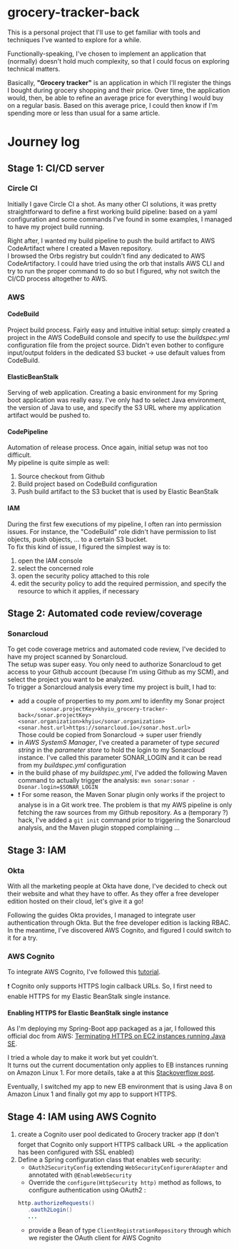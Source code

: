 # grocery-tracker-back
This is a personal project that I'll use to get familiar with tools and techniques I've wanted to explore for a while.  

Functionally-speaking, I've chosen to implement an application that (normally) doesn't hold much complexity, so that I 
could focus on exploring technical matters.  

Basically, **"Grocery tracker"** is an application in which I'll register the things I bought during grocery shopping 
and their price. Over time, the application would, then, be able to refine an average price for everything I would buy 
on a regular basis. Based on this average price, I could then know if I'm spending more or less than usual for a same 
article. 

# Journey log
## Stage 1: CI/CD server
### Circle CI
Initially I gave Circle CI a shot. As many other CI solutions, it was pretty straightforward to define a first working 
build pipeline: based on a yaml configuration and some commands I've found in some examples, I managed to have my project
build running. 

Right after, I wanted my build pipeline to push the build artifact to AWS CodeArtifact where I created a Maven repository.   
I browsed the Orbs registry but couldn't find any dedicated to AWS CodeArtifactory. I could have tried using the orb
that installs AWS CLI and try to run the proper command to do so but I figured, why not switch the CI/CD process 
altogether to AWS.

### AWS
#### CodeBuild

Project build process. Fairly easy and intuitive initial setup: simply created a project in the AWS CodeBuild console 
and specify to use the _buildspec.yml_ configuration file from the project source.
Didn't even bother to configure input/output folders in the dedicated S3 bucket -> use default values from CodeBuild.

#### ElasticBeanStalk
Serving of web application. Creating a basic environment for my Spring boot application was really easy. I've only had 
to select Java environment, the version of Java to use, and specify the S3 URL where my application artifact would be 
pushed to.

#### CodePipeline
Automation of release process. Once again, initial setup was not too difficult.  
My pipeline is quite simple as well: 

1. Source checkout from Github
1. Build project based on CodeBuild configuration
1. Push build artifact to the S3 bucket that is used by Elastic BeanStalk

#### IAM
During the first few executions of my pipeline, I often ran into permission issues. For instance, the "CodeBuild" role 
didn't have permission to list objects, push objects, ... to a certain S3 bucket.  
To fix this kind of issue, I figured the simplest way is to:
1. open the IAM console
1. select the concerned role
1. open the security policy attached to this role
1. edit the security policy to add the required permission, and specify the resource to which it applies, if necessary

## Stage 2: Automated code review/coverage
### Sonarcloud
To get code coverage metrics and automated code review, I've decided to have my project scanned by Sonarcloud.  
The setup was super easy. You only need to authorize Sonarcloud to get access to your Github account (because I'm using 
Github as my SCM), and select the project you want to be analyzed.  
To trigger a Sonarcloud analysis every time my project is built, I had to:
* add a couple of properties to my _pom.xml_ to idenfity my Sonar project  
`		<sonar.projectKey>khyiu_grocery-tracker-back</sonar.projectKey>
 		<sonar.organization>khyiu</sonar.organization>
 		<sonar.host.url>https://sonarcloud.io</sonar.host.url>`  
 		Those could be copied from Sonarcloud -> super user friendly
* in _AWS SystemS Manager_, I've created a parameter of type _secured string_ in the _parameter store_ to hold the login 
to my Sonarcloud instance. I've called this parameter SONAR_LOGIN and it can be read from my _buildspec.yml_ 
configuration
* in the build phase of my _buildspec.yml_, I've added the following Maven command to actually trigger the analysis:
`mvn sonar:sonar -Dsonar.login=$SONAR_LOGIN`	
* :exclamation: For some reason, the Maven Sonar plugin only works if the project to analyse is in a Git work tree. 
The problem is that my AWS pipeline is only fetching the raw sources from my Github repository. As a (temporary ?) hack, 
I've added a `git init` command prior to triggering the Sonarcloud analysis, and the Maven plugin stopped complaining ...

## Stage 3: IAM
### Okta
With all the marketing people at Okta have done, I've decided to check out their website and what they have to offer.
As they offer a free developer edition hosted on their cloud, let's give it a go!

Following the guides Okta provides, I managed to integrate user authentication through Okta. 
But the free developer edition is lacking RBAC. In the meantime, I've discovered AWS Cognito, and figured I could switch
to it for a try.
 
### AWS Cognito
To integrate AWS Cognito, I've followed this [tutorial](https://kevcodez.de/posts/2020-03-26-getting-started-aws-cognito).

:exclamation: Cognito only supports HTTPS login callback URLs. So, I first need to enable HTTPS for my Elastic BeanStalk 
single instance.

#### Enabling HTTPS for Elastic BeanStalk single instance
As I'm deploying my Spring-Boot app packaged as a jar, I followed this official doc from AWS: 
[Terminating HTTPS on EC2 instances running Java SE](https://docs.aws.amazon.com/elasticbeanstalk/latest/dg/https-singleinstance-java.html).

I tried a whole day to make it work but yet couldn't.  
It turns out the current documentation only applies to EB instances running on Amazon Linux 1. For more details, take a 
at this [Stackoverflow post](https://stackoverflow.com/questions/62986216/aws-elastic-beanstalk-single-instance-how-to-enable-https-for-a-spring-boot).

Eventually, I switched my app to new EB environment that is using Java 8 on Amazon Linux 1 and finally got my app to 
support HTTPS.

## Stage 4: IAM using AWS Cognito
1. create a Cognito user pool dedicated to Grocery tracker app (:exclamation: don't forget that Cognito only support HTTPS 
callback URL -> the application has been configured with SSL enabled)
1. Define a Spring configuration class that enables web security:
    - `OAuth2SecurityConfig` extending `WebSecurityConfigurerAdapter` and annotated with `@EnableWebSecurity`
    - Override the `configure(HttpSecurity http)` method as follows, to configure authentication using OAuth2 : 
    ```java
    http.authorizeRequests()
       .oauth2Login()   
       ...
    ````
   - provide a Bean of type `ClientRegistrationRepository` through which we register the OAuth client for AWS Cognito 